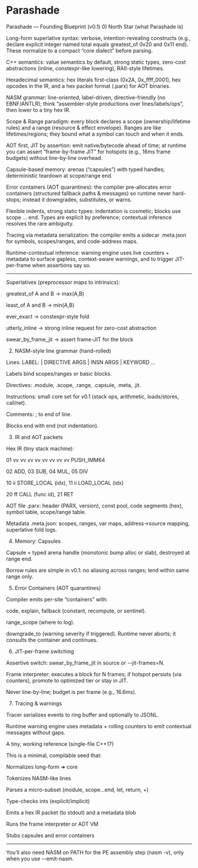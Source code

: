 # Parashade

Parashade — Founding Blueprint (v0.1)
0) North Star (what Parashade is)

Long-form superlative syntax: verbose, intention-revealing constructs (e.g., declare explicit integer named total equals greatest_of 0x20 and 0x11 end). These normalize to a compact “core dialect” before parsing.

C++ semantics: value semantics by default, strong static types, zero-cost abstractions (inline, constexpr-like lowering), RAII-style lifetimes.

Hexadecimal semantics: hex literals first-class (0x2A, 0x_ffff_0001), hex opcodes in the IR, and a hex packet format (.parx) for AOT binaries.

NASM grammar: line-oriented, label-driven, directive-friendly (no EBNF/ANTLR); think “assembler-style productions over lines/labels/ops”, then lower to a tiny hex IR.

Scope & Range paradigm: every block declares a scope (ownership/lifetime rules) and a range (resource & effect envelope). Ranges are like lifetimes/regions; they bound what a symbol can touch and when it ends.

AOT first, JIT by assertion: emit native/bytecode ahead of time; at runtime you can assert “frame-by-frame JIT” for hotspots (e.g., 16ms frame budgets) without line-by-line overhead.

Capsule-based memory: arenas (“capsules”) with typed handles; deterministic teardown at scope/range end.

Error containers (AOT quarantines): the compiler pre-allocates error containers (structured fallback paths & messages) so runtime never hard-stops; instead it downgrades, substitutes, or warns.

Flexible indents, strong static types: indentation is cosmetic; blocks use scope … end. Types are explicit by preference; contextual inference resolves the rare ambiguity.

Tracing via metadata serialization: the compiler emits a sidecar .meta.json for symbols, scopes/ranges, and code-address maps.

Runtime-contextual inference: warning engine uses live counters + metadata to surface gapless, context-aware warnings, and to trigger JIT-per-frame when assertions say so.

---

Superlatives (preprocessor maps to intrinsics):

greatest_of A and B → max(A,B)

least_of A and B → min(A,B)

ever_exact → constexpr-style fold

utterly_inline → strong inline request for zero-cost abstraction

swear_by_frame_jit → assert frame-JIT for the block

2) NASM-style line grammar (hand-rolled)

Lines: LABEL: | DIRECTIVE ARGS | INSN ARGS | KEYWORD …

Labels bind scopes/ranges or basic blocks.

Directives: .module, .scope, .range, .capsule, .meta, .jit.

Instructions: small core set for v0.1 (stack ops, arithmetic, loads/stores, call/ret).

Comments: ; to end of line.

Blocks end with end (not indentation).

3) IR and AOT packets

Hex IR (tiny stack machine):

01 vv vv vv vv vv vv vv vv PUSH_IMM64

02 ADD, 03 SUB, 04 MUL, 05 DIV

10 ii STORE_LOCAL (idx), 11 ii LOAD_LOCAL (idx)

20 ff CALL (func id), 21 RET

AOT file .parx: header (PARX, version), const pool, code segments (hex), symbol table, scope/range table.

Metadata .meta.json: scopes, ranges, var maps, address→source mapping, superlative fold logs.

4) Memory: Capsules

Capsule<T> = typed arena handle (monotonic bump alloc or slab), destroyed at range end.

Borrow rules are simple in v0.1: no aliasing across ranges; lend within same range only.

5) Error Containers (AOT quarantines)

Compiler emits per-site “containers” with:

code, explain, fallback (constant, recompute, or sentinel).

range_scope (where to log).

downgrade_to (warning severity if triggered).
Runtime never aborts; it consults the container and continues.

6) JIT-per-frame switching

Assertive switch: swear_by_frame_jit in source or --jit-frames=N.

Frame interpreter: executes a block for N frames; if hotspot persists (via counters), promote to optimized tier or stay in JIT.

Never line-by-line; budget is per frame (e.g., 16.6ms).

7) Tracing & warnings

Tracer serializes events to ring buffer and optionally to JSONL.

Runtime warning engine uses metadata + rolling counters to emit contextual messages without gaps.

A tiny, working reference (single-file C++17)

This is a minimal, compilable seed that:

Normalizes long-form ➜ core

Tokenizes NASM-like lines

Parses a micro-subset (module, scope…end, let, return, +)

Type-checks ints (explicit/implicit)

Emits a hex IR packet (to stdout) and a metadata blob

Runs the frame interpreter or AOT VM

Stubs capsules and error containers

---

You’ll also need NASM on PATH for the PE assembly step (nasm -v), only when you use --emit-nasm.
